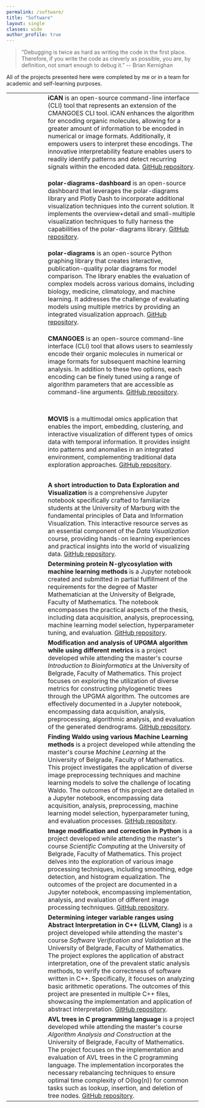 ```yaml
---
permalink: /software/
title: "Software"
layout: single
classes: wide
author_profile: true
---
```


> "Debugging is twice as hard as writing the code in the first place. Therefore, if you write the code as cleverly as possible, you are, by definition, not smart enough to debug it." -- Brian Kernighan


All of the projects presented here were completed by me or in a team for academic and self-learning purposes.

<table>
    <tr style="height:200px">
      <td style="width:20%; text-align: center;" ><a href="https://github.com/ghattab/iCAN"><img src="{{ site.url }}{{ site.baseurl }}/assets/images/Software_logos/iCAN_logo.webp" alt="" /></a></td>
      <td> <b>iCAN</b> is an open-source command-line interface (CLI) tool that represents an extension of the CMANGOES CLI tool. iCAN enhances the algorithm for encoding organic molecules, allowing for a greater amount of information to be encoded in numerical or image formats. Additionally, it empowers users to interpret these encodings. The innovative interpretability feature enables users to readily identify patterns and detect recurring signals within the encoded data. <a href="https://github.com/ghattab/iCAN"> GitHub repository</a>.</td>
    </tr>
    <tr style="height:200px">
      <td style="width:20%; text-align: center;"><a href="https://github.com/AAnzel/Polar-Diagrams-Dashboard"><img src="{{ site.url }}{{ site.baseurl }}/assets/images/Software_logos/polar_enhanced_logo.webp" alt="" /></a></td>
      <td> <b>polar-diagrams-dashboard</b> is an open-source dashboard  that leverages the polar-diagrams library and Plotly Dash to incorporate additional visualization techniques into the current solution. It implements the overview+detail and small-multiple visualization techniques to fully harness the capabilities of the polar-diagrams library. <a href="https://github.com/AAnzel/Polar-Diagrams-Dashboard"> GitHub repository</a>.</td>
    </tr>
    <tr style="height:200px">
      <td><a href="https://github.com/AAnzel/Polar-Diagrams-for-Model-Comparison"><img src="{{ site.url }}{{ site.baseurl }}/assets/images/Software_logos/polar_diagrams_logo.webp" alt="" /></a></td>
      <td> <b>polar-diagrams</b> is an open-source Python graphing library that creates interactive, publication-quality polar diagrams for model comparison. The library enables the evaluation of complex models across various domains, including biology, medicine, climatology, and machine learning. It addresses the challenge of evaluating models using multiple metrics by providing an integrated visualization approach. <a href="https://github.com/AAnzel/Polar-Diagrams-for-Model-Comparison"> GitHub repository</a>.</td>
    </tr>
    <tr style="height:200px">
      <td><a href="https://github.com/ghattab/CMANGOES"><img src="{{ site.url }}{{ site.baseurl }}/assets/images/Software_logos/cmangoes_logo.webp" alt="" /></a></td>
      <td> <b>CMANGOES</b> is an open-source command-line interface (CLI) tool that allows users to seamlessly encode their organic molecules in numerical or image formats for subsequent machine learning analysis. In addition to these two options, each encoding can be finely tuned using a range of algorithm parameters that are accessible as command-line arguments. <a href="https://github.com/ghattab/CMANGOES"> GitHub repository</a>.</td>
    </tr>
    <tr style="height:200px">
      <td><a href="https://github.com/AAnzel/MOVIS"><img src="{{ site.url }}{{ site.baseurl }}/assets/images/Software_logos/movis_logo.webp" alt="" /></a></td>
      <td><b>MOVIS</b> is a multimodal omics application that enables the import, embedding, clustering, and interactive visualization of different types of omics data with temporal information. It provides insight into patterns and anomalies in an integrated environment, complementing traditional data exploration approaches. <a href="https://github.com/AAnzel/MOVIS"> GitHub repository</a>.</td>
    </tr>
    <tr style="height:200px">
      <td><a href="https://github.com/AAnzel/DataVis_Supplementary_Material"><img src="{{ site.url }}{{ site.baseurl }}/assets/images/Software_logos/data_vis_logo.webp" alt="" /></a></td>
      <td><b>A short introduction to Data Exploration and Visualization</b> is a comprehensive Jupyter notebook specifically crafted to familiarize students at the University of Marburg with the fundamental principles of Data and Information Visualization. This interactive resource serves as an essential component of the <i>Data Visualization</i> course, providing hands-on learning experiences and practical insights into the world of visualizing data. <a href="https://github.com/AAnzel/DataVis_Supplementary_Material"> GitHub repository</a>.</td>
    </tr>
    <tr style="height:200px">
      <td><a href="https://github.com/AAnzel/Master_thesis"><img src="{{ site.url }}{{ site.baseurl }}/assets/images/Software_logos/master_logo.webp" alt="" /></a></td>
      <td><b>Determining protein N-glycosylation with machine learning methods</b> is a Jupyter notebook created and submitted in partial fulfillment of the requirements for the degree of Master Mathematician at the University of Belgrade, Faculty of Mathematics. The notebook encompasses the practical aspects of the thesis, including data acquisition, analysis, preprocessing, machine learning model selection, hyperparameter tuning, and evaluation. <a href="https://github.com/AAnzel/Master_thesis"> GitHub repository</a>.</td>
    </tr>
    <tr style="height:200px">
      <td><a href="https://github.com/AAnzel/Introduction_to_Bioinformatics"><img src="{{ site.url }}{{ site.baseurl }}/assets/images/Software_logos/upgma_logo.webp" alt="" /></a></td>
      <td><b>Modification and analysis of UPGMA algorithm while using different metrics</b> is a project developed while attending the master's course <i>Introduction to Bioinformatics</i> at the University of Belgrade, Faculty of Mathematics. This project focuses on exploring the utilization of diverse metrics for constructing phylogenetic trees through the UPGMA algorithm. The outcomes are effectively documented in a Jupyter notebook, encompassing data acquisition, analysis, preprocessing, algorithmic analysis, and evaluation of the generated dendrograms. <a href="https://github.com/AAnzel/Introduction_to_Bioinformatics"> GitHub repository</a>.</td>
    </tr>
    <tr style="height:200px">
      <td><a href="https://github.com/AAnzel/Masinsko_ucenje"><img src="{{ site.url }}{{ site.baseurl }}/assets/images/Software_logos/waldo_logo.webp" alt="" /></a></td>
      <td><b>Finding Waldo using various Machine Learning methods</b> is a project developed while attending the master's course <i>Machine Learning</i> at the University of Belgrade, Faculty of Mathematics. This project investigates the application of diverse image preprocessing techniques and machine learning models to solve the challenge of locating Waldo. The outcomes of this project are detailed in a Jupyter notebook, encompassing data acquisition, analysis, preprocessing, machine learning model selection, hyperparameter tuning, and evaluation processes. <a href="https://github.com/AAnzel/Masinsko_ucenje"> GitHub repository</a>.</td>
    </tr>
    <tr style="height:200px">
      <td><a href="https://github.com/AAnzel/Naucno_izracunavanje"><img src="{{ site.url }}{{ site.baseurl }}/assets/images/Software_logos/image_modification_logo.webp" alt="" /></a></td>
      <td><b>Image modification and correction in Python</b> is a project developed while attending the master's course <i>Scientific Computing</i> at the University of Belgrade, Faculty of Mathematics. This project delves into the exploration of various image processing techniques, including smoothing, edge detection, and histogram equalization. The outcomes of the project are documented in a Jupyter notebook, encompassing implementation, analysis, and evaluation of different image processing techniques. <a href="https://github.com/AAnzel/Naucno_izracunavanje"> GitHub repository</a>.</td>
    </tr>
    <tr style="height:200px">
      <td><a href="https://github.com/AAnzel/Verifikacija_softvera"><img src="{{ site.url }}{{ site.baseurl }}/assets/images/Software_logos/abstract_intepretation_logo.webp" alt="" /></a></td>
      <td><b>Determining integer variable ranges using Abstract Interpretation in C++ (LLVM, Clang)</b> is a project developed while attending the master's course <i>Software Verification and Validation</i> at the University of Belgrade, Faculty of Mathematics. The project explores the application of abstract interpretation, one of the prevalent static analysis methods, to verify the correctness of software written in C++. Specifically, it focuses on analyzing basic arithmetic operations. The outcomes of this project are presented in multiple C++ files, showcasing the implementation and application of abstract interpretation. <a href="https://github.com/AAnzel/Verifikacija_softvera"> GitHub repository</a>.</td>
    </tr>
    <tr style="height:200px">
      <td><a href="https://github.com/AAnzel/KIAA_2"><img src="{{ site.url }}{{ site.baseurl }}/assets/images/Software_logos/avl_trees_logo.webp" alt="" /></a></td>
      <td><b>AVL trees in C programming language</b> is a project developed while attending the master's course <i>Algorithm Analysis and Construction </i>at the University of Belgrade, Faculty of Mathematics. The project focuses on the implementation and evaluation of AVL trees in the C programming language. The implementation incorporates the necessary rebalancing techniques to ensure optimal time complexity of O(log(n)) for common tasks such as lookup, insertion, and deletion of tree nodes. <a href="https://github.com/AAnzel/KIAA_2"> GitHub repository</a>.</td>
    </tr>


</table>
